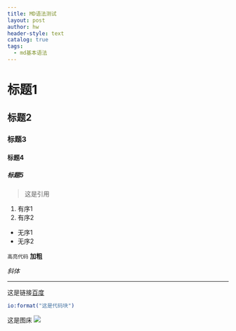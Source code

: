 ```yaml
---
title: MD语法测试
layout: post
author: hw
header-style: text
catalog: true
tags:
  - md基本语法
---
```


# 标题1
## 标题2
### 标题3
#### 标题4
##### 标题5

> 这是引用


1. 有序1
2. 有序2

- 无序1
- 无序2

`高亮代码`
**加粗**



*斜体*

***


这是链接[百度](https://www.baidu.com)


```erlang
io:format("这是代码块")
```

这是图床
![](http://img.122293.xyz/image/202405270019227.png)
